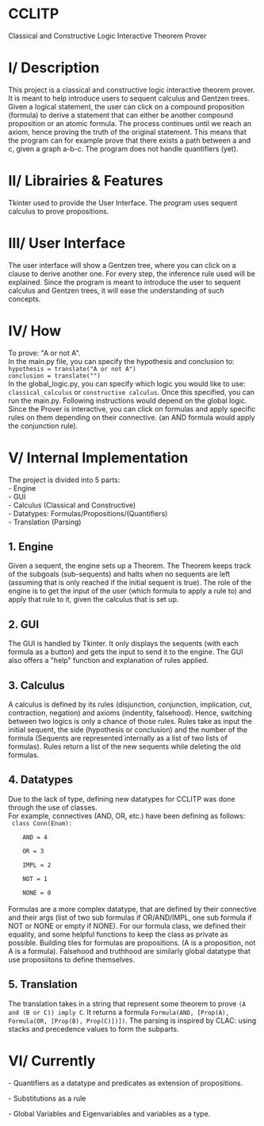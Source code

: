 # CCLITP
Classical and Constructive Logic Interactive Theorem Prover

<h1>I/ Description</h1>
<p>This project is a classical and constructive logic interactive theorem prover. It is meant to help introduce users to sequent calculus and Gentzen trees. Given a logical statement, the user can click on a compound proposition (formula) to derive a statement that can either be another compound proposition or an atomic formula. The process continues until we reach an axiom, hence proving the truth of the original statement. This means that the program can for example prove that there exists a path between a and c, given a graph a-b-c. The program does not handle quantifiers (yet).</p>

<h1>II/ Librairies & Features</h1>
<p>Tkinter used to provide the User Interface. The program uses sequent calculus to prove propositions.</p>

<h1>III/ User Interface</h1>
<p>The user interface will show a Gentzen tree, where you can click on a clause to derive another one. For every step, the inference rule used will be explained. Since the program is meant to introduce the user to sequent calculus and Gentzen trees, it will ease the understanding of such concepts.</p>

<h1>IV/ How</h1>
<p>To prove: "A or not A".<br>
In the main.py file, you can specify the hypothesis and conclusion to:<br>
  <code>hypothesis = translate("A or not A")</code><br> 
  <code>conclusion = translate("")</code><br>
In the global_logic.py, you can specify which logic you would like to use: <code>classical_calculus</code> or <code>constructive calculus</code>. Once this specified, you can run the main.py. Following instructions would depend on the global logic. Since the Prover is interactive, you can click on formulas and apply specific rules on them depending on their connective. (an AND formula would apply the conjunction rule). </p>
  </p>
  
<h1>V/ Internal Implementation</h1>
<p>The project is divided into 5 parts: <br>
  - Engine <br>
  - GUI <br>
  - Calculus (Classical and Constructive) <br>
  - Datatypes: Formulas/Propositions/(Quantifiers) <br>
  - Translation (Parsing) <br> </p>
  <h2> 1. Engine </h2>
  <p>Given a sequent, the engine sets up a Theorem. The Theorem keeps track of the subgoals (sub-sequents) and halts when    no sequents are left (assuming that is only reached if the initial sequent is true). The role of the engine is to get the input of the user (which formula to apply a rule to) and apply that rule to it, given the calculus that is set up.</p>
  <h2> 2. GUI </h2>
  <p> The GUI is handled by Tkinter. It only displays the sequents (with each formula as a button) and gets the input to send it to the engine. The GUI also offers a "help" function and explanation of rules applied.</p>
  <h2> 3. Calculus </h2>
  <p>A calculus is defined by its rules (disjunction, conjunction, implication, cut, contraction, negation) and axioms (indentity, falsehood). Hence, switching between two logics is only a chance of those rules. 
  Rules take as input the initial sequent, the side (hypothesis or conclusion) and the number of the formula (Sequents are represented internally as a list of two lists of formulas). Rules return a list of the new sequents while deleting the old formulas. </p>
  <h2> 4. Datatypes </h2>
  Due to the lack of type, defining new datatypes for CCLITP was done through the use of classes. <br>
  For example, connectives (AND, OR, etc.) have been defining as follows: <br>
  <code> class Conn(Enum):<br>
    AND = 4<br>
    OR = 3<br>
    IMPL = 2<br>
    NOT = 1<br>
    NONE = 0 <br></code><br>
  Formulas are a more complex datatype, that are defined by their connective and their args (list of two sub formulas if OR/AND/IMPL, one sub formula if NOT or NONE or empty if NONE). 
  For our formula class, we defined their equality, and some helpful functions to keep the class as private as possible. 
  Building tiles for formulas are propositions. (A is a proposition, not A is a formula). Falsehood and truthhood are similarly global datatype that use proposiitons to define themselves. </p>
  <h2>5. Translation </h2>
  <p>The translation takes in a string that represent some theorem to prove <code>(A and (B or C)) imply C</code>. It returns a formula <code>Formula(AND, [Prop(A), Formula(OR, [Prop(B), Prop(C)])])</code>. The parsing is inspired by CLAC: using stacks and precedence values to form the subparts. </p>
  
  
  <h1>VI/ Currently</h1> 
 <p>- Quantifiers as a datatype and predicates as extension of propositions.</p>
 <p>- Substitutions as a rule</p>
 <p>- Global Variables and Eigenvariables and variables as a type.</p> 
 
